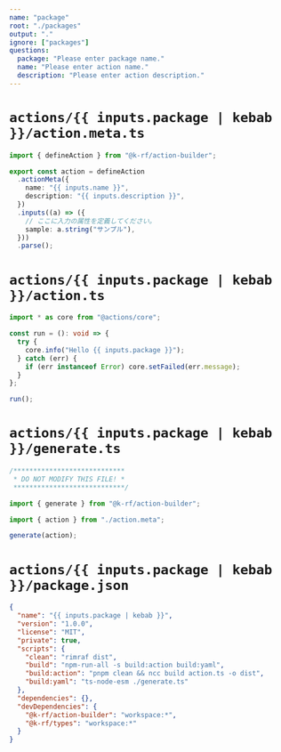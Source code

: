 ```yaml
---
name: "package"
root: "./packages"
output: "."
ignore: ["packages"]
questions:
  package: "Please enter package name."
  name: "Please enter action name."
  description: "Please enter action description."
---
```


# `actions/{{ inputs.package | kebab }}/action.meta.ts`

```ts
import { defineAction } from "@k-rf/action-builder";

export const action = defineAction
  .actionMeta({
    name: "{{ inputs.name }}",
    description: "{{ inputs.description }}",
  })
  .inputs((a) => ({
    // ここに入力の属性を定義してください。
    sample: a.string("サンプル"),
  }))
  .parse();
```

# `actions/{{ inputs.package | kebab }}/action.ts`

```ts
import * as core from "@actions/core";

const run = (): void => {
  try {
    core.info("Hello {{ inputs.package }}");
  } catch (err) {
    if (err instanceof Error) core.setFailed(err.message);
  }
};

run();
```

# `actions/{{ inputs.package | kebab }}/generate.ts`

```ts
/****************************
 * DO NOT MODIFY THIS FILE! *
 ****************************/

import { generate } from "@k-rf/action-builder";

import { action } from "./action.meta";

generate(action);
```

# `actions/{{ inputs.package | kebab }}/package.json`

```json
{
  "name": "{{ inputs.package | kebab }}",
  "version": "1.0.0",
  "license": "MIT",
  "private": true,
  "scripts": {
    "clean": "rimraf dist",
    "build": "npm-run-all -s build:action build:yaml",
    "build:action": "pnpm clean && ncc build action.ts -o dist",
    "build:yaml": "ts-node-esm ./generate.ts"
  },
  "dependencies": {},
  "devDependencies": {
    "@k-rf/action-builder": "workspace:*",
    "@k-rf/types": "workspace:*"
  }
}
```
